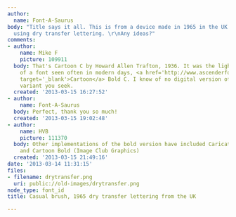 ```yaml
---
author:
  name: Font-A-Saurus
body: "Title says it all. This is from a device made in 1965 in the UK. It was labled
  using dry transfer lettering. \r\nAny ideas?"
comments:
- author:
    name: Mike F
    picture: 109911
  body: That's Cartoon C by Howard Allen Trafton, 1936. It was the lighter version
    of a font seen often in modern days, <a href='http://www.ascenderfonts.com/font/cartoon.aspx'
    target='_blank'>Cartoon</a> Bold C. I know of no digital version of the lighter
    variant you seek.
  created: '2013-03-15 16:27:52'
- author:
    name: Font-A-Saurus
  body: Perfect, thank you so much!
  created: '2013-03-15 19:02:48'
- author:
    name: HVB
    picture: 111370
  body: Other implementations of the bold version have included Caricature (FontBank)
    and Cartoon Bold (Image Club Graphics)
  created: '2013-03-15 21:49:16'
date: '2013-03-14 11:31:15'
files:
- filename: drytransfer.png
  uri: public://old-images/drytransfer.png
node_type: font_id
title: Casual brush, 1965 dry transfer lettering from the UK

---
```

